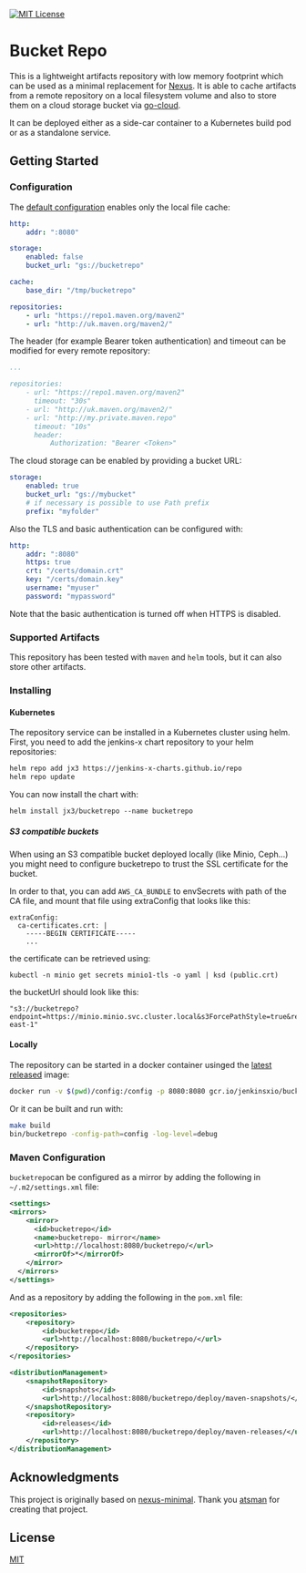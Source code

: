 [![MIT License][license-image]][license-url]

# Bucket Repo

This is a lightweight artifacts repository with low memory footprint which can be used as a minimal replacement for 
[Nexus](https://www.sonatype.com/nexus-repository-sonatype). It is able to cache artifacts from a remote repository
on a local filesystem volume and also to store them on a cloud storage bucket via [go-cloud](https://github.com/google/go-cloud/).

It can be deployed either as a side-car container to a Kubernetes build pod or as a standalone service.

## Getting Started

### Configuration

The [default configuration](config/config.yaml) enables only the local file cache:
```YAML
http:
    addr: ":8080"

storage:
    enabled: false
    bucket_url: "gs://bucketrepo"

cache:
    base_dir: "/tmp/bucketrepo"

repositories:
    - url: "https://repo1.maven.org/maven2"
    - url: "http://uk.maven.org/maven2/"
```

The header (for example Bearer token authentication) and timeout can be modified for every remote repository:
```YAML
...

repositories:
    - url: "https://repo1.maven.org/maven2"
      timeout: "30s"
    - url: "http://uk.maven.org/maven2/"
    - url: "http://my.private.maven.repo"
      timeout: "10s"
      header:
          Authorization: "Bearer <Token>"
```

The cloud storage can be enabled by providing a bucket URL:
```YAML
storage:
    enabled: true
    bucket_url: "gs://mybucket"
    # if necessary is possible to use Path prefix
    prefix: "myfolder" 
```

Also the TLS and basic authentication can be configured with:
```YAML
http:
    addr: ":8080"
    https: true
    crt: "/certs/domain.crt"
    key: "/certs/domain.key"
    username: "myuser"
    password: "mypassword"
```
Note that the basic authentication is turned off when HTTPS is disabled.

### Supported Artifacts

This repository has been tested with `maven` and `helm` tools, but it can also store other artifacts.

### Installing

#### Kubernetes

The repository service can be installed in a Kubernetes cluster using helm. First, you need to add the jenkins-x chart repository to your helm repositories:

```sh
helm repo add jx3 https://jenkins-x-charts.github.io/repo
helm repo update
```
You can now install the chart with:
```
helm install jx3/bucketrepo --name bucketrepo
```

##### S3 compatible buckets

When using an S3 compatible bucket deployed locally (like Minio, Ceph...) you might need to configure bucketrepo to trust the SSL certificate for the bucket.

In order to that, you can add `AWS_CA_BUNDLE` to envSecrets with path of the CA file, and mount that file using extraConfig that looks like this:
```
extraConfig:
  ca-certificates.crt: |
    -----BEGIN CERTIFICATE-----
    ...
```
the certificate can be retrieved using:
```
kubectl -n minio get secrets minio1-tls -o yaml | ksd (public.crt)
```

the bucketUrl should look like this:
```
"s3://bucketrepo?endpoint=https://minio.minio.svc.cluster.local&s3ForcePathStyle=true&region=us-east-1"
```

#### Locally
The repository can be started in a docker container usinged the [latest released](https://github.com/jenkins-x/bucketrepo/releases) image:
```bash
docker run -v $(pwd)/config:/config -p 8080:8080 gcr.io/jenkinsxio/bucketrepo:0.1.12 -config-path=/config
```

Or it can be built and run with:
```bash
make build
bin/bucketrepo -config-path=config -log-level=debug
```

### Maven Configuration

`bucketrepo`can be configured as a mirror by adding the following in `~/.m2/settings.xml` file:
```XML
<settings>
<mirrors>
    <mirror>
      <id>bucketrepo</id>
      <name>bucketrepo- mirror</name>
      <url>http://localhost:8080/bucketrepo/</url>
      <mirrorOf>*</mirrorOf>
    </mirror>
  </mirrors>
</settings>
```

And as a repository by adding the following in the `pom.xml` file:
```XML
<repositories>
    <repository>
        <id>bucketrepo</id>
        <url>http://localhost:8080/bucketrepo/</url>
    </repository>
</repositories>

<distributionManagement>
    <snapshotRepository>
        <id>snapshots</id>
        <url>http://localhost:8080/bucketrepo/deploy/maven-snapshots/</url>
    </snapshotRepository>
    <repository>
        <id>releases</id>
        <url>http://localhost:8080/bucketrepo/deploy/maven-releases/</url>
    </repository>
</distributionManagement>
```

## Acknowledgments

This project is originally based on [nexus-minimal](https://github.com/atsman/nexus-minimal). Thank you [atsman](https://github.com/atsman) for creating that project.

## License

[MIT](LICENSE)

[license-url]: LICENSE

[license-image]: https://img.shields.io/github/license/mashape/apistatus.svg

[capture]: capture.png
